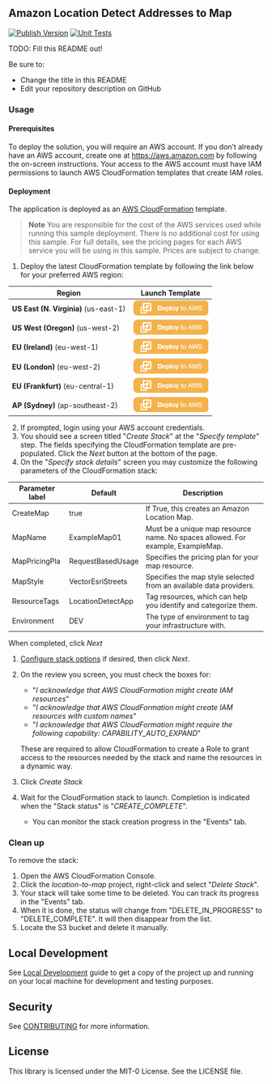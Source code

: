 ## Amazon Location Detect Addresses to Map

[![Publish Version](https://github.com/aws-samples/amazon-location-detected-addresses-to-map/workflows/Publish%20Version/badge.svg)](https://github.com/aws-samples/amazon-location-detected-addresses-to-map/actions)
[![Unit Tests](https://github.com/aws-samples/amazon-location-detected-addresses-to-map/workflows/Unit%20Tests/badge.svg)](https://github.com/aws-samples/amazon-location-detected-addresses-to-map/actions)


TODO: Fill this README out!

Be sure to:

* Change the title in this README
* Edit your repository description on GitHub

### Usage

#### Prerequisites

To deploy the solution, you will require an AWS account. If you don’t already have an AWS account,
create one at <https://aws.amazon.com> by following the on-screen instructions.
Your access to the AWS account must have IAM permissions to launch AWS CloudFormation templates that create IAM roles.

#### Deployment

The application is deployed as an [AWS CloudFormation](https://aws.amazon.com/cloudformation) template.

> **Note**
You are responsible for the cost of the AWS services used while running this sample deployment. There is no additional
cost for using this sample. For full details, see the pricing pages for each AWS service you will be using in this sample. Prices are subject to change.

1. Deploy the latest CloudFormation template by following the link below for your preferred AWS region:

|Region|Launch Template|
|------|---------------|
|**US East (N. Virginia)** (us-east-1) | [![Launch CloudFormation Stack](docs/deploy-to-aws.png)](https://console.aws.amazon.com/cloudformation/home?region=us-east-1#/stacks/new?stackName=location-to-map&templateURL=https://s3.amazonaws.com/solution-builders-us-east-1/amazon-location-detected-addresses-to-map/latest/main.template)|
|**US West (Oregon)** (us-west-2) | [![Launch CloudFormation Stack](docs/deploy-to-aws.png)](https://console.aws.amazon.com/cloudformation/home?region=us-west-2#/stacks/new?stackName=location-to-map&templateURL=https://s3.amazonaws.com/solution-builders-us-west-2/amazon-location-detected-addresses-to-map/latest/main.template)|
|**EU (Ireland)** (eu-west-1) | [![Launch CloudFormation Stack](docs/deploy-to-aws.png)](https://console.aws.amazon.com/cloudformation/home?region=eu-west-1#/stacks/new?stackName=location-to-map&templateURL=https://s3.amazonaws.com/solution-builders-eu-west-1/amazon-location-detected-addresses-to-map/latest/main.template)|
|**EU (London)** (eu-west-2) | [![Launch CloudFormation Stack](docs/deploy-to-aws.png)](https://console.aws.amazon.com/cloudformation/home?region=eu-west-2#/stacks/new?stackName=location-to-map&templateURL=https://s3.amazonaws.com/solution-builders-eu-west-2/amazon-location-detected-addresses-to-map/latest/main.template)|
|**EU (Frankfurt)** (eu-central-1) | [![Launch CloudFormation Stack](docs/deploy-to-aws.png)](https://console.aws.amazon.com/cloudformation/home?region=eu-central-1#/stacks/new?stackName=location-to-map&templateURL=https://s3.amazonaws.com/solution-builders-eu-central-1/amazon-location-detected-addresses-to-map/latest/main.template)|
|**AP (Sydney)** (ap-southeast-2) | [![Launch CloudFormation Stack](docs/deploy-to-aws.png)](https://console.aws.amazon.com/cloudformation/home?region=ap-southeast-2#/stacks/new?stackName=location-to-map&templateURL=https://s3.amazonaws.com/solution-builders-ap-southeast-2/amazon-location-detected-addresses-to-map/latest/main.template)|

2. If prompted, login using your AWS account credentials.
1. You should see a screen titled "*Create Stack*" at the "*Specify template*" step. The fields specifying the CloudFormation
   template are pre-populated. Click the *Next* button at the bottom of the page.
1. On the "*Specify stack details*" screen you may customize the following parameters of the CloudFormation stack:

|Parameter label|Default|Description|
|---------------|-------|-----------|
|CreateMap|true|If True, this creates an Amazon Location Map.|
|MapName|ExampleMap01|Must be a unique map resource name. No spaces allowed. For example, ExampleMap.|
|MapPricingPla|RequestBasedUsage|Specifies the pricing plan for your map resource.|
|MapStyle|VectorEsriStreets|Specifies the map style selected from an available data providers.|
|ResourceTags|LocationDetectApp|Tag resources, which can help you identify and categorize them.|
|Environment|DEV|The type of environment to tag your infrastructure with.|

When completed, click *Next*
1. [Configure stack options](https://docs.aws.amazon.com/AWSCloudFormation/latest/UserGuide/cfn-console-add-tags.html) if desired, then click *Next*.
1. On the review you screen, you must check the boxes for:
    * "*I acknowledge that AWS CloudFormation might create IAM resources*"
    * "*I acknowledge that AWS CloudFormation might create IAM resources with custom names*"
    * "*I acknowledge that AWS CloudFormation might require the following capability: CAPABILITY_AUTO_EXPAND*"

   These are required to allow CloudFormation to create a Role to grant access to the resources needed by the stack and name the resources in a dynamic way.
1. Click *Create Stack*
1. Wait for the CloudFormation stack to launch. Completion is indicated when the "Stack status" is "*CREATE_COMPLETE*".
    * You can monitor the stack creation progress in the "Events" tab.

### Clean up

To remove the stack:

1. Open the AWS CloudFormation Console.
1. Click the *location-to-map* project, right-click and select "*Delete Stack*".
1. Your stack will take some time to be deleted. You can track its progress in the "Events" tab.
1. When it is done, the status will change from "DELETE_IN_PROGRESS" to "DELETE_COMPLETE". It will then disappear from the list.
1. Locate the S3 bucket and delete it manually.

## Local Development
See [Local Development](docs/LOCAL_DEVELOPMENT.md) guide to get a copy of the project up and running on your local machine for development and testing purposes.

## Security

See [CONTRIBUTING](CONTRIBUTING.md#security-issue-notifications) for more information.

## License

This library is licensed under the MIT-0 License. See the LICENSE file.
